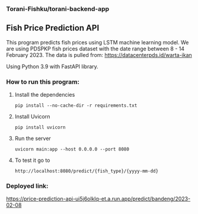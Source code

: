 ### Torani-Fishku/torani-backend-app
## Fish Price Prediction API

This program predicts fish prices using LSTM machine learning model. We are using PDSPKP fish prices dataset with the date range between 8 - 14 February 2023. The data is pulled from: https://datacenterpds.id/warta-ikan

Using Python 3.9 with FastAPI library.
### How to run this program:

1. Install the dependencies

      ```pip install --no-cache-dir -r requirements.txt```

3. Install Uvicorn

      ```pip install uvicorn```
4. Run the server

      ```uvicorn main:app --host 0.0.0.0 --port 8080```
5.  To test it go to 

      ```http://localhost:8080/predict/{fish_type}/{yyyy-mm-dd}```
  
### Deployed link: 
  
https://price-prediction-api-ui5j6olklq-et.a.run.app/predict/bandeng/2023-02-08
